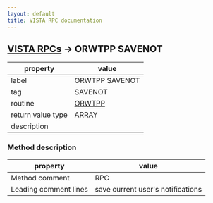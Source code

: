 ```yaml
---
layout: default
title: VISTA RPC documentation
---
```




## [VISTA RPCs](TableOfContent.md) &#8594; ORWTPP SAVENOT 

 property | value 
--- | --- 
 label | ORWTPP SAVENOT
 tag | SAVENOT
 routine | [ORWTPP](http://code.osehra.org/dox/Routine_ORWTPP_source.html)
 return value type | ARRAY
 description | 


### Method description

 property | value 
--- | --- 
 Method comment | RPC
 Leading comment lines | save current user's notifications